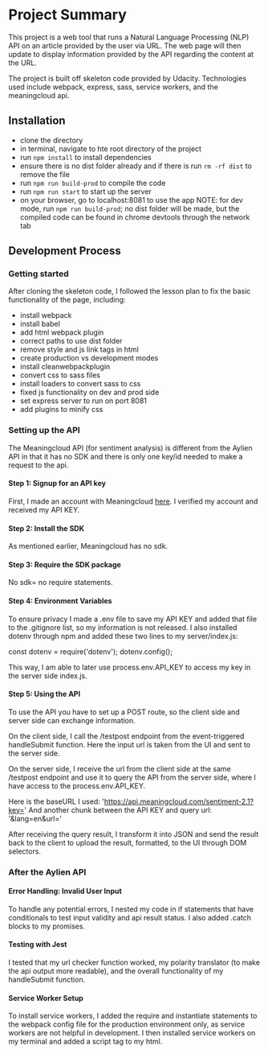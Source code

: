 # Project Summary

This project is a web tool that runs a Natural Language Processing (NLP) API on an article provided by the user via URL. The web page will then update to display information provided by the API regarding the content at the URL.

The project is built off skeleton code provided by Udacity. Technologies used include webpack, express, sass, service workers, and the meaningcloud api.

## Installation
* clone the directory
* in terminal, navigate to hte root directory of the project
* run `npm install` to install dependencies
* ensure there is no dist folder already and if there is run `rm -rf dist` to remove the file
* run `npm run build-prod` to compile the code
* run `npm run start` to start up the server
* on your browser, go to localhost:8081 to use the app
NOTE: for dev mode, run `npm run build-prod`; no dist folder will be made, but the compiled code can be found in
chrome devtools through the network tab

## Development Process
### Getting started

After cloning the skeleton code, I followed the lesson plan to fix the basic functionality of the page, including:
* install webpack
* install babel
* add html webpack plugin
* correct paths to use dist folder
* remove style and js link tags in html
* create production vs development modes
* install cleanwebpackplugin
* convert css to sass files
* install loaders to convert sass to css
* fixed js functionality on dev and prod side
* set express server to run on port 8081
* add plugins to minify css

### Setting up the API

The Meaningcloud API (for sentiment analysis) is different from the Aylien API in that it has no SDK and there is only one key/id needed to make a request to the api.

#### Step 1: Signup for an API key
First, I made an account with Meaningcloud [here](https://www.meaningcloud.com/developer/create-account). I verified my account and received my API KEY.

#### Step 2: Install the SDK
As mentioned earlier, Meaningcloud has no sdk.

#### Step 3: Require the SDK package
No sdk= no require statements.

#### Step 4: Environment Variables
To ensure privacy I made a .env file to save my API KEY and added that file to the .gitignore list, so my information is not released. I also installed dotenv through npm and added these two lines to my server/index.js:

const dotenv = require('dotenv');
dotenv.config();

This way, I am able to later use process.env.API_KEY to access my key in the server side index.js.

#### Step 5: Using the API

To use the API you have to set up a POST route, so the client side and server side can exchange information.

On the client side, I call the /testpost endpoint from the event-triggered handleSubmit function. Here the input url is taken from the UI and sent to the server side.

On the server side, I receive the url from the client side at the same /testpost endpoint and use it to query the API from the server side, where I have access to the process.env.API_KEY.

Here is the baseURL I used:
     'https://api.meaningcloud.com/sentiment-2.1?key='
And another chunk between the API KEY and query url:
     '&lang=en&url='

After receiving the query result, I transform it into JSON and send the result back to the client to upload the result, formatted, to the UI through DOM selectors.

### After the Aylien API

#### Error Handling: Invalid User Input

To handle any potential errors, I nested my code in if statements that have conditionals to test input validity and api result status. I also added .catch blocks to my promises.

#### Testing with Jest
I tested that my url checker function worked, my polarity translator (to make the api output more readable), and the overall functionality of my handleSubmit function.

#### Service Worker Setup
To install service workers, I added the require and instantiate statements to the webpack config file for the production environment only, as service workers are not helpful in development. I then installed service workers on my terminal and added a script tag to my html.

